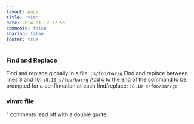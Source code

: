 ```yaml
---
layout: page
title: "vim"
date: 2014-01-12 17:56
comments: false 
sharing: false 
footer: true
---
```


### Find and Replace 
Find and replace globally in a file:
`:s/foo/bar/g` 
Find and replace between lines 8 and 10:
`:8,10 s/foo/bar/g` 
Add c to the end of the command to be prompted for a confirmation at each find/replace: 
`:8,10 s/foo/bar/gc` 

### vimrc file
" comments lead off with a double quote
